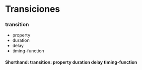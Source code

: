 # Transiciones

### transition

* property
* duration
* delay
* timing-function

#### Shorthand: transition: property duration delay timing-function